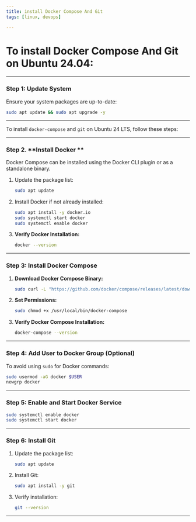 ```yaml
---
title: install Docker Compose And Git
tags: [linux, devops]

---
```


# To install Docker Compose And Git on Ubuntu 24.04:

---

### Step 1: Update System
Ensure your system packages are up-to-date:
```bash
sudo apt update && sudo apt upgrade -y
```

---

To install `docker-compose` and `git` on Ubuntu 24 LTS, follow these steps:

---

### Step 2. **Install Docker **
Docker Compose can be installed using the Docker CLI plugin or as a standalone binary.


1. Update the package list:
   ```bash
   sudo apt update
   ```

2. Install Docker if not already installed:
   ```bash
   sudo apt install -y docker.io
   sudo systemctl start docker
   sudo systemctl enable docker
   ```

5. **Verify Docker Installation:**
   ```bash
   docker --version
   ```

---

### Step 3: Install Docker Compose
1. **Download Docker Compose Binary:**
   ```bash
   sudo curl -L "https://github.com/docker/compose/releases/latest/download/docker-compose-$(uname -s)-$(uname -m)" -o /usr/local/bin/docker-compose
   ```

2. **Set Permissions:**
   ```bash
   sudo chmod +x /usr/local/bin/docker-compose
   ```

3. **Verify Docker Compose Installation:**
   ```bash
   docker-compose --version
   ```

---

### Step 4: Add User to Docker Group (Optional)
To avoid using `sudo` for Docker commands:
```bash
sudo usermod -aG docker $USER
newgrp docker
```

---

### Step 5: Enable and Start Docker Service
```bash
sudo systemctl enable docker
sudo systemctl start docker
```

---

### Step 6: **Install Git**
1. Update the package list:
   ```bash
   sudo apt update
   ```

2. Install Git:
   ```bash
   sudo apt install -y git
   ```

3. Verify installation:
   ```bash
   git --version
   ```

---
